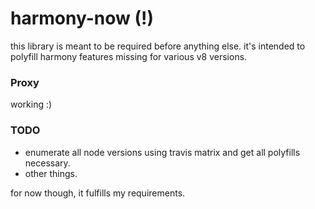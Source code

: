 # harmony-now (!)

this library is meant to be required before anything else.
it's intended to polyfill harmony features missing for various v8 versions.

### Proxy

working :)

### TODO

 - enumerate all node versions using travis matrix and get all polyfills necessary.
 - other things.

for now though, it fulfills my requirements.
